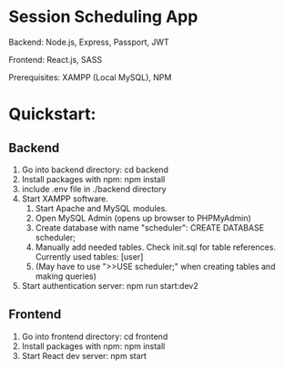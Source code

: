 # Session Scheduling App


Backend: Node.js, Express, Passport, JWT

Frontend: React.js, SASS

Prerequisites: XAMPP (Local MySQL), NPM

# Quickstart:

## Backend
1. Go into backend directory: cd backend
2. Install packages with npm: npm install
3. include .env file in ./backend directory
4. Start XAMPP software.
   1. Start Apache and MySQL modules.
   2. Open MySQL Admin (opens up browser to PHPMyAdmin)
   3. Create database with name "scheduler": CREATE DATABASE scheduler;
   4. Manually add needed tables. Check init.sql for table references. Currently used tables: [user]
   5. (May have to use ">>USE scheduler;" when creating tables and making queries)
5. Start authentication server: npm run start:dev2
   
## Frontend
1. Go into frontend directory: cd frontend
2. Install packages with npm: npm install
3. Start React dev server: npm start


